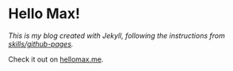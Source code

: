 # Hello Max!

_This is my blog created with *Jekyll*, following the instructions from [skills/github-pages](https://github.com/skills/github-pages)._

Check it out on [hellomax.me](https://hellomax.me/).
